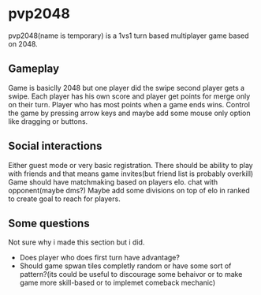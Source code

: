 # pvp2048
pvp2048(name is temporary) is a 1vs1 turn based multiplayer game based on 2048.

## Gameplay
Game is basiclly 2048 but one player did the swipe second player gets a swipe.
Each player has his own score and player get points for merge only on their turn.
Player who has most points when a game ends wins.
Control the game by pressing arrow keys and maybe add some mouse only option like dragging or buttons.

## Social interactions
Either guest mode or very basic registration.
There should be ability to play with friends and that means game invites(but friend list is probably overkill)
Game should have matchmaking based on players elo.
chat with opponent(maybe dms?)
Maybe add some divisions on top of elo in ranked to create goal to reach for players.

## Some questions
Not sure why i made this section but i did.
- Does player who does first turn have advantage?
- Should game spwan tiles completly random or have some sort of pattern?(its could be useful to discourage some behaivor or to make game more skill-based or to implemet comeback mechanic)
